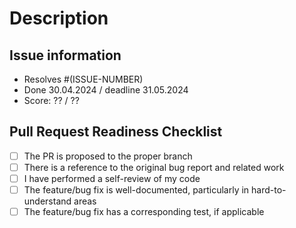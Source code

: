 # Description

<!--- Brief summary of the changes and the related issue. --->

## Issue information

- Resolves #(ISSUE-NUMBER)
- Done 30.04.2024 / deadline 31.05.2024
- Score: ?? / ??

## Pull Request Readiness Checklist

- [ ] The PR is proposed to the proper branch
- [ ] There is a reference to the original bug report and related work
- [ ] I have performed a self-review of my code
- [ ] The feature/bug fix is well-documented, particularly in hard-to-understand areas
- [ ] The feature/bug fix has a corresponding test, if applicable
